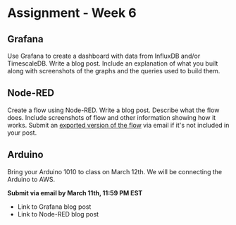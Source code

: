 # Assignment - Week 6

## Grafana

Use Grafana to create a dashboard with data from InfluxDB and/or TimescaleDB. Write a blog post. Include an explanation of what you built along with screenshots of the graphs and the queries used to build them. 

## Node-RED

Create a flow using Node-RED. Write a blog post. Describe what the flow does. Include screenshots of flow and other information showing how it works. Submit an [exported version of the flow](https://nodered.org/docs/user-guide/editor/workspace/import-export) via email if it's not included in your post.

## Arduino

Bring your Arduino 1010 to class on March 12th. We will be connecting the Arduino to AWS.

**Submit via email by March 11th, 11:59 PM EST**
 * Link to Grafana blog post
 * Link to Node-RED blog post

